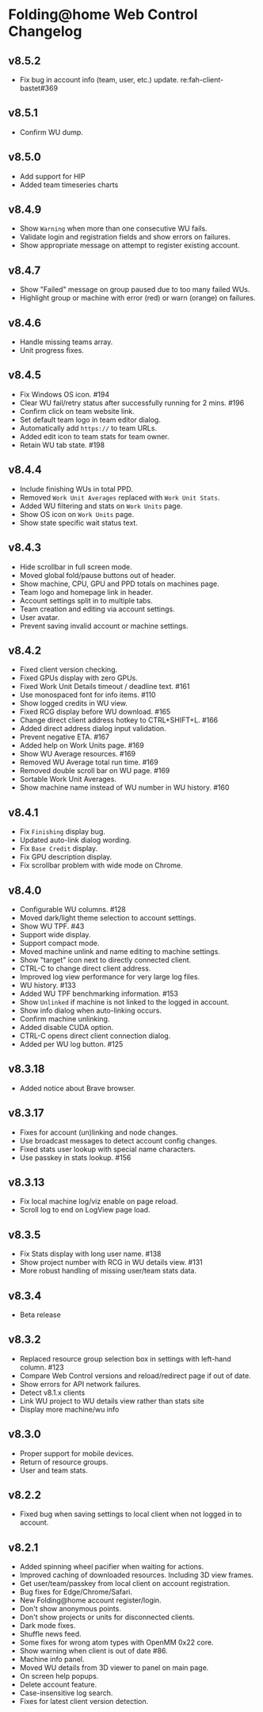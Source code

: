 Folding@home Web Control Changelog
=================================

## v8.5.2
 - Fix bug in account info (team, user, etc.) update. re:fah-client-bastet#369

## v8.5.1
 - Confirm WU dump.

## v8.5.0
 - Add support for HIP
 - Added team timeseries charts

## v8.4.9
 - Show ``Warning`` when more than one consecutive WU fails.
 - Validate login and registration fields and show errors on failures.
 - Show appropriate message on attempt to register existing account.

## v8.4.7
 - Show "Failed" message on group paused due to too many failed WUs.
 - Highlight group or machine with error (red) or warn (orange) on failures.

## v8.4.6
 - Handle missing teams array.
 - Unit progress fixes.

## v8.4.5
 - Fix Windows OS icon. #194
 - Clear WU fail/retry status after successfully running for 2 mins.  #196
 - Confirm click on team website link.
 - Set default team logo in team editor dialog.
 - Automatically add ``https://`` to team URLs.
 - Added edit icon to team stats for team owner.
 - Retain WU tab state.  #198

## v8.4.4
 - Include finishing WUs in total PPD.
 - Removed ``Work Unit Averages`` replaced with ``Work Unit Stats``.
 - Added WU filtering and stats on ``Work Units`` page.
 - Show OS icon on ``Work Units`` page.
 - Show state specific wait status text.

## v8.4.3
 - Hide scrollbar in full screen mode.
 - Moved global fold/pause buttons out of header.
 - Show machine, CPU, GPU and PPD totals on machines page.
 - Team logo and homepage link in header.
 - Account settings split in to multiple tabs.
 - Team creation and editing via account settings.
 - User avatar.
 - Prevent saving invalid account or machine settings.

## v8.4.2
 - Fixed client version checking.
 - Fixed GPUs display with zero GPUs.
 - Fixed Work Unit Details timeout / deadline text.  #161
 - Use monospaced font for info items.  #110
 - Show logged credits in WU view.
 - Fixed RCG display before WU download.  #165
 - Change direct client address hotkey to CTRL+SHIFT+L.  #166
 - Added direct address dialog input validation.
 - Prevent negative ETA.  #167
 - Added help on Work Units page. #169
 - Show WU Average resources.  #169
 - Removed WU Average total run time.  #169
 - Removed double scroll bar on WU page.  #169
 - Sortable Work Unit Averages.
 - Show machine name instead of WU number in WU history.  #160

## v8.4.1
 - Fix ``Finishing`` display bug.
 - Updated auto-link dialog wording.
 - Fix ``Base Credit`` display.
 - Fix GPU description display.
 - Fix scrollbar problem with wide mode on Chrome.

## v8.4.0
 - Configurable WU columns. #128
 - Moved dark/light theme selection to account settings.
 - Show WU TPF.  #43
 - Support wide display.
 - Support compact mode.
 - Moved machine unlink and name editing to machine settings.
 - Show "target" icon next to directly connected client.
 - CTRL-C to change direct client address.
 - Improved log view performance for very large log files.
 - WU history. #133
 - Added WU TPF benchmarking information. #153
 - Show ``Unlinked`` if machine is not linked to the logged in account.
 - Show info dialog when auto-linking occurs.
 - Confirm machine unlinking.
 - Added disable CUDA option.
 - CTRL-C opens direct client connection dialog.
 - Added per WU log button.  #125

## v8.3.18
 - Added notice about Brave browser.

## v8.3.17
 - Fixes for account (un)linking and node changes.
 - Use broadcast messages to detect account config changes.
 - Fixed stats user lookup with special name characters.
 - Use passkey in stats lookup. #156

## v8.3.13
 - Fix local machine log/viz enable on page reload.
 - Scroll log to end on LogView page load.

## v8.3.5
 - Fix Stats display with long user name. #138
 - Show project number with RCG in WU details view. #131
 - More robust handling of missing user/team stats data.

## v8.3.4
 - Beta release

## v8.3.2
 - Replaced resource group selection box in settings with left-hand column. #123
 - Compare Web Control versions and reload/redirect page if out of date.
 - Show errors for API network failures.
 - Detect v8.1.x clients
 - Link WU project to WU details view rather than stats site
 - Display more machine/wu info

## v8.3.0
 - Proper support for mobile devices.
 - Return of resource groups.
 - User and team stats.

## v8.2.2
 - Fixed bug when saving settings to local client when not logged in to account.

## v8.2.1
 - Added spinning wheel pacifier when waiting for actions.
 - Improved caching of downloaded resources.  Including 3D view frames.
 - Get user/team/passkey from local client on account registration.
 - Bug fixes for Edge/Chrome/Safari.
 - New Folding@home account register/login.
 - Don't show anonymous points.
 - Don't show projects or units for disconnected clients.
 - Dark mode fixes.
 - Shuffle news feed.
 - Some fixes for wrong atom types with OpenMM 0x22 core.
 - Show warning when client is out of date #86.
 - Machine info panel.
 - Moved WU details from 3D viewer to panel on main page.
 - On screen help popups.
 - Delete account feature.
 - Case-insensitive log search.
 - Fixes for latest client version detection.
